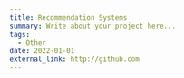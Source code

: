 ```yaml
---
title: Recommendation Systems
summary: Write about your project here...
tags:
  - Other
date: 2022-01-01
external_link: http://github.com
---
```

